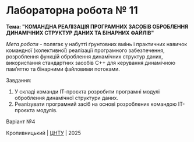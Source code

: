 ﻿﻿<h1> Лабораторна робота № 11 </h1>

**Тема: "КОМАНДНА РЕАЛІЗАЦІЯ ПРОГРАМНИХ ЗАСОБІВ ОБРОБЛЕННЯ ДИНАМІЧНИХ СТРУКТУР ДАНИХ ТА БІНАРНИХ ФАЙЛІВ"**

*Мета роботи* - полягає у набутті ґрунтовних вмінь і практичних навичок командної (колективної) реалізації програмного забезпечення,
розроблення функцій оброблення динамічних структур даних, використання стандартних засобів С++ для керування динамічною пам’яттю та бінарними файловими потоками.

Завдання:
1. У складі команди ІТ-проєкта розробити програмні модулі
оброблення динамічної структури даних.
2. Реалізувати програмний засіб на основі розроблених командою
ІТ-проєкта модулів. 

Варіант №4 

Кропивницький | <a href="http://www.kntu.kr.ua/">ЦНТУ</a> | 2025